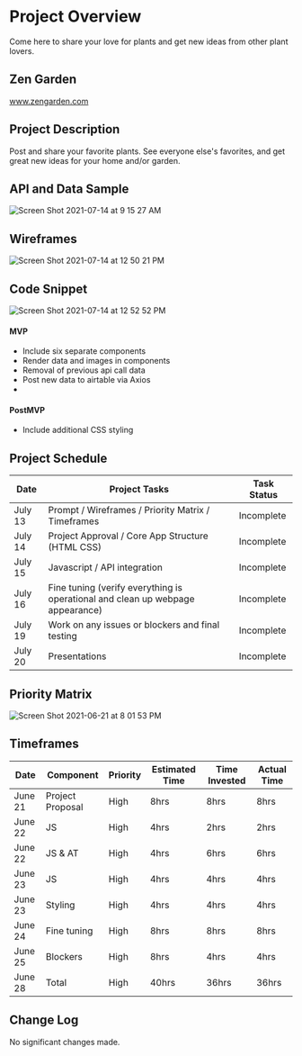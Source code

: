 # Project Overview

Come here to share your love for plants and get new ideas from other plant lovers.

## Zen Garden 

www.zengarden.com

## Project Description

Post and share your favorite plants. See everyone else's favorites, and get great new ideas for your home and/or garden.

## API and Data Sample

![Screen Shot 2021-07-14 at 9 15 27 AM](https://user-images.githubusercontent.com/82413689/125628509-b20f3ccc-349c-433e-95f9-296cc28d84e4.png)

## Wireframes

![Screen Shot 2021-07-14 at 12 50 21 PM](https://user-images.githubusercontent.com/82413689/125661298-7b43df8b-bbbb-4cfc-b8f4-b7631fae48fe.png)

## Code Snippet

![Screen Shot 2021-07-14 at 12 52 52 PM](https://user-images.githubusercontent.com/82413689/125661854-fccfcee6-bd89-4a90-956a-4ac1b5444915.png)

#### MVP 

- Include six separate components
- Render data and images in components
- Removal of previous api call data
- Post new data to airtable via Axios
- 

#### PostMVP  

- Include additional CSS styling 

## Project Schedule

| Date  | Project Tasks                                                                   |Task Status |
|-------|---------------------------------------------------------------------------------|------------|
|July 13| Prompt / Wireframes / Priority Matrix / Timeframes                              | Incomplete |
|July 14| Project Approval / Core App Structure (HTML CSS)                                | Incomplete |
|July 15| Javascript / API integration                                                    | Incomplete |
|July 16| Fine tuning (verify everything is operational and clean up webpage appearance)  | Incomplete |
|July 19| Work on any issues or blockers and final testing                                | Incomplete |
|July 20| Presentations                                                                   | Incomplete |

## Priority Matrix

![Screen Shot 2021-06-21 at 8 01 53 PM](https://user-images.githubusercontent.com/82413689/122937429-fa429500-d33f-11eb-98af-c30614425f6a.png)

## Timeframes

|   Date    |    Component     | Priority | Estimated Time | Time Invested | Actual Time |
|-----------|------------------|----------|----------------|---------------|-------------|
|  June 21  | Project Proposal |   High   |      8hrs      |   8hrs        |   8hrs      |
|  June 22  | JS               |   High   |      4hrs      |   2hrs        |   2hrs      |
|  June 22  | JS & AT          |   High   |      4hrs      |   6hrs        |   6hrs      |
|  June 23  | JS               |   High   |      4hrs      |   4hrs        |   4hrs      |
|  June 23  | Styling          |   High   |      4hrs      |   4hrs        |   4hrs      |
|  June 24  | Fine tuning      |   High   |      8hrs      |   8hrs        |   8hrs      |
|  June 25  | Blockers         |   High   |      8hrs      |   4hrs        |   4hrs      |
|  June 28  |     Total        |   High   |     40hrs      |  36hrs        |  36hrs      |

## Change Log

No significant changes made.



